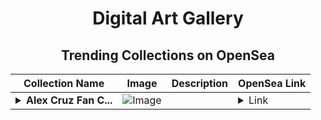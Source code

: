 <div align="center">

# Digital Art Gallery

## Trending Collections on OpenSea

| Collection Name                       | Image                                                                                     | Description                       | OpenSea Link                                                                                          |
|---------------------------------------|-------------------------------------------------------------------------------------------|-----------------------------------|--------------------------------------------------------------------------------------------------------|
| **<details><summary>Alex Cruz Fan C...</summary>Alex Cruz Fan Club</details>** | ![Image](https://i2.seadn.io/base/0xccc4e2c2bf08e0d391ce5f446aac049f00126d68/01a18edd83e62dc82444ea5fa644e3/f401a18edd83e62dc82444ea5fa644e3.webp?w=200&auto=format) |  | <details><summary>Link</summary>[Alex Cruz Fan Club](https://opensea.io/collection/alex-cruz-fan-club-400026976)</details> |

</div>